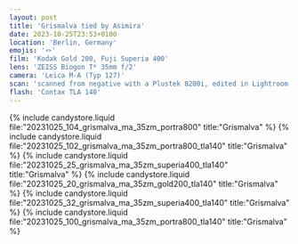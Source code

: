 ```yaml
---
layout: post
title: 'Grismalva tied by Asimira'
date: 2023-10-25T23:53+0100
location: 'Berlin, Germany'
emojis: '🪢'
film: 'Kodak Gold 200, Fuji Superia 400'
lens: 'ZEISS Biogon T* 35mm f/2'
camera: 'Leica M-A (Typ 127)'
scan: 'scanned from negative with a Plustek 8200i, edited in Lightroom'
flash: 'Contax TLA 140'
---
```


{% include candystore.liquid file:"20231025_104_grismalva_ma_35zm_portra800" title:"Grismalva" %}
{% include candystore.liquid file:"20231025_102_grismalva_ma_35zm_portra800_tla140" title:"Grismalva" %}
{% include candystore.liquid file:"20231025_25_grismalva_ma_35zm_superia400_tla140" title:"Grismalva" %}
{% include candystore.liquid file:"20231025_20_grismalva_ma_35zm_gold200_tla140" title:"Grismalva" %}
{% include candystore.liquid file:"20231025_32_grismalva_ma_35zm_superia400_tla140" title:"Grismalva" %}
{% include candystore.liquid file:"20231025_100_grismalva_ma_35zm_portra800_tla140" title:"Grismalva" %}
